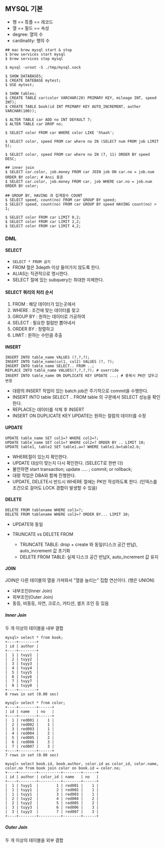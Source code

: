 ## MYSQL 기본
* 행 == 튜플 == 레코드
* 열 == 필드 == 속성
* degree: 열의 수
* cardinality: 행의 수

```
## mac brew mysql start & stop
$ brew services start mysql
$ brew services stop mysql
```

```
$ mysql -uroot -S ./tmp/mysql.sock

$ SHOW DATABASES;
$ CREATE DATEBASE mytest;
$ USE mytest;

$ SHOW tables;
$ CREATE TABLE car(color VARCHAR(20) PRIMARY KEY, mileage INT, speed INT);
$ CREATE TABLE book(id INT PRIMARY KEY AUTO_INCREMENT, author VARCHAR(100));

$ ALTER TABLE car ADD no INT DEFAULT 7;
$ ALTER TABLE car DROP no;

$ SELECT color FROM car WHERE color LIKE 'h%aa%';

$ SELECT color, speed FROM car where no IN (SELECT num FROM job LIMIT 5);

$ SELECT color, speed FROM car where no IN (7, 11) ORDER BY speed DESC;

## inner join
$ SELECT car.color, job.money FROM car JOIN job ON car.no = job.num ORDER BY color; # Ansi 표준
$ SELECT car.color, job.money FROM car, job WHERE car.no = job.num ORDER BY color;

## GROUP BY, HAVING 과 집계함수 COUNT
$ SELECT speed, count(no) FROM car GROUP BY speed;
$ SELECT speed, count(no) FROM car GROUP BY speed HAVING count(no) > 1;

$ SELECT color FROM car LIMIT 0,2;
$ SELECT color FROM car LIMIT 2,2;
$ SELECT color FROM car LIMIT 4,2;
```
 
### DML
 
#### SELECT
* ```SELECT * FROM 금지```
* FROM 절은 3depth 이상 들어가지 않도록 한다.
* ALIAS는 직관적으로 명시한다.
* SELECT 절에 있는 subquery는 최대한 자제한다.

#### SELECT 쿼리의 처리 순서
1. FROM : 해당 데이터가 있는곳에서
2. WHERE : 조건에 맞는 데이터를 찾고
3. GROUP BY : 원하는 데이터로 가공하여
4. SELECT : 필요한 컬럼만 뽑아내서
5. ORDER BY : 정렬하고
6. LIMIT  : 원하는 수만큼 추출
  
#### INSERT
```
INSERT INTO table_name VALUES (?,?,?);
INSERT INTO table_name(col1, col2) VALUES (?, ?);
INSERT INTO table_name SELECT.. FROM ..;
REPLACE INTO table_name VALUES(?,?,?,?); # override
INSERT INTO table_name ON DUPLICATE KEY UPDATE ...; # 중복시 PK만 냅두고 변경
```

* 대량의 INSERT 작업이 있는 batch job은 주기적으로 commit을 수행한다.
* INSERT INTO table SELECT .. FROM table 의 구문에서 SELECT 성능을 확인한다.
* REPLACE는 데이터를 삭제 후 INSERT
* INSERT ON DUPLICATE KEY UPDATE는 원하는 컬럼의 데이터를 수정

#### UPDATE
```
UPDATE table_name SET col1=? WHERE col2=?;
UPDATE table_name SET col1=? WHERE col2=? ORDER BY .. LIMIT 10;
UPDATE table1, table2 SET table1.a=? WHERE table1.b=table2.b;
```

* WHERE절이 있는지 확인한다.
* UPDATE 대상이 맞는지 다시 확인한다. (SELECT로 한번 더)
* 불안하면 start transaction; update ..... ; commit; or rollback;
* 대량 작업은 DBA와 함께 진행한다.
* UPDATE, DELETE시 반드시 WHERE 절에는 PK만 작성하도록 한다. (인덱스를 조건으로 걸어도 LOCK 경합이 발생할 수 있음)

#### DELETE
```
DELETE FROM tablename WHERE col1=?;
DELETE FROM tablename WHERE col2=? ORDER BY... LIMIT 10;
```

* UPDATE와 동일

* TRUNCATE vs DELETE FROM
  * TRUNCATE TABLE: drop + create 와 동일(디스크 공간 반납), auto_increment 값 초기화
  * DELETE FROM TABLE: 실제 디스크 공간 반납X, auto_increment 값 유지


#### JOIN
 JOIN은 다른 테이블의 열을 가져와서 "열을 늘리는" 집합 연산이다. (행은 UNION)

* 내부조인(Inner Join)
* 외부조인(Outer Join)
* 동등, 비동등, 자연, 크로스, 카티션, 셀프 조인 등 있음

##### Inner Join
 두 개 이상의 테이블을 내부 결합
 
 ```
 mysql> select * from book;
+----+--------+
| id | author |
+----+--------+
|  1 | tuyy1  |
|  2 | tuyy2  |
|  3 | tuyy3  |
|  4 | tuyy4  |
|  5 | tuyy5  |
|  6 | tuyy6  |
|  7 | tuyy7  |
|  8 | tuyy8  |
+----+--------+
8 rows in set (0.00 sec)

mysql> select * from color;
+----+--------+------+
| id | name   | no   |
+----+--------+------+
|  1 | red001 |    1 |
|  2 | red002 |    1 |
|  3 | red003 |    1 |
|  4 | red004 |    2 |
|  5 | red005 |    2 |
|  6 | red006 |    3 |
|  7 | red007 |    3 |
+----+--------+------+
7 rows in set (0.00 sec)

mysql> select book.id, book.author, color.id as color_id, color.name, color.no from book join color on book.id = color.no;
+----+--------+----------+--------+------+
| id | author | color_id | name   | no   |
+----+--------+----------+--------+------+
|  1 | tuyy1  |        1 | red001 |    1 |
|  1 | tuyy1  |        2 | red002 |    1 |
|  1 | tuyy1  |        3 | red003 |    1 |
|  2 | tuyy2  |        4 | red004 |    2 |
|  2 | tuyy2  |        5 | red005 |    2 |
|  3 | tuyy3  |        6 | red006 |    3 |
|  3 | tuyy3  |        7 | red007 |    3 |
+----+--------+----------+--------+------+
 ```
 
 

##### Outer Join
 두 개 이상의 테이블을 외부 결합
